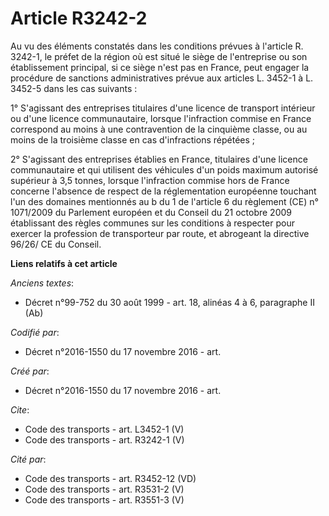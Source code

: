 # Article R3242-2

Au vu des éléments constatés dans les conditions prévues à l'article R. 3242-1, le préfet de la région où est situé le siège
de l'entreprise ou son établissement principal, si ce siège n'est pas en France, peut engager la procédure de sanctions
administratives prévue aux articles L. 3452-1 à L. 3452-5 dans les cas suivants : 

1° S'agissant des entreprises titulaires d'une licence de transport intérieur ou d'une licence communautaire, lorsque
l'infraction commise en France correspond au moins à une contravention de la cinquième classe, ou au moins de la troisième
classe en cas d'infractions répétées ; 

2° S'agissant des entreprises établies en France, titulaires d'une licence communautaire et qui utilisent des véhicules d'un
poids maximum autorisé supérieur à 3,5 tonnes, lorsque l'infraction commise hors de France concerne l'absence de respect de
la réglementation européenne touchant l'un des domaines mentionnés au b du 1 de l'article 6 du règlement (CE) n° 1071/2009 du
Parlement européen et du Conseil du 21 octobre 2009 établissant des règles communes sur les conditions à respecter pour
exercer la profession de transporteur par route, et abrogeant la directive 96/26/ CE du Conseil.

**Liens relatifs à cet article**

_Anciens textes_:

  - Décret n°99-752 du 30 août 1999 - art. 18, alinéas 4 à 6, paragraphe II  (Ab)

_Codifié par_:

  - Décret n°2016-1550 du 17 novembre 2016 - art.

_Créé par_:

  - Décret n°2016-1550 du 17 novembre 2016 - art.

_Cite_:

  - Code des transports - art. L3452-1 (V)
  - Code des transports - art. R3242-1 (V)

_Cité par_:

  - Code des transports - art. R3452-12 (VD)
  - Code des transports - art. R3531-2 (V)
  - Code des transports - art. R3551-3 (V)
